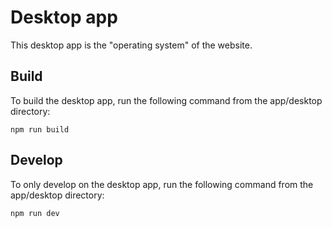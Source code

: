 # Desktop app
This desktop app is the "operating system" of the website.


## Build
To build the desktop app, run the following command from the app/desktop directory:
```
npm run build
```

## Develop
To only develop on the desktop app, run the following command from the app/desktop directory:
```
npm run dev
```
